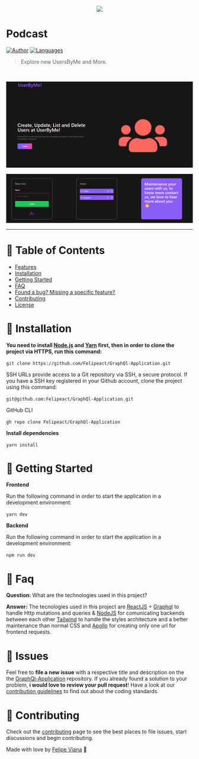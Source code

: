 <p align="center">
   <img src='.github/logo.svg' width="200"/>
</p>

# Podcast





[![Author](https://img.shields.io/badge/author-Felipeact-informational)](https://github.com/Felipeact)
[![Languages](https://img.shields.io/github/languages/count/Felipeact/GraphQl-Application)](#)



> Explore new UsersByMe and More.

<br />
<p align="center"><img src=".github/home.png"/></p>
<p align="center"><img src=".github/content.png"/></p>

---

# :pushpin: Table of Contents

* [Features](#rocket-features)
* [Installation](#construction_worker-installation)
* [Getting Started](#runner-getting-started)
* [FAQ](#postbox-faq)
* [Found a bug? Missing a specific feature?](#bug-issues)
* [Contributing](#tada-contributing)
* [License](#closed_book-license)



# :construction_worker: Installation

**You need to install [Node.js](https://nodejs.org/en/download/) and [Yarn](https://yarnpkg.com/) first, then in order to clone the project via HTTPS, run this command:**

```git clone https://github.com/Felipeact/GraphQl-Application.git```

SSH URLs provide access to a Git repository via SSH, a secure protocol. If you have a SSH key registered in your Github account, clone the project using this command:

```git@github.com:Felipeact/GraphQl-Application.git```

GitHub CLI

```gh repo clone Felipeact/GraphQl-Application```

**Install dependencies**

```yarn install```

# :runner: Getting Started

**Frontend**

Run the following command in order to start the application in a development environment:

```yarn dev```

**Backend**

Run the following command in order to start the application in a development environment:

```npm run dev```

# :postbox: Faq

**Question:** What are the technologies used in this project?

**Answer:** The tecnologies used in this project are [ReactJS](https://reactjs.org/) + [Graphql](https://graphql.org/) to handle Http mutations and queries & [NodeJS](https://nodejs.org/en/) for comunicating backends between each other [Tailwind](https://tailwindcss.com/) to handle the styles architecture and a better maintenance than normal CSS and [Apollo](https://www.apollographql.com/) for creating only one url for frontend requests.
##

##


# :bug: Issues

Feel free to **file a new issue** with a respective title and description on the the [GraphQl-Application](https://github.com/Felipeact/GraphQl-Application/issues) repository. If you already found a solution to your problem, **i would love to review your pull request**! Have a look at our [contribution guidelines](https://github.com/Felipeact/GraphQl-Application/blob/main/CONTRIBUTING.md) to find out about the coding standards.

# :tada: Contributing

Check out the [contributing](https://github.com/Felipeact/GraphQl-Application/blob/main/CONTRIBUTING.md) page to see the best places to file issues, start discussions and begin contributing.


Made with love by [Felipe Viana](https://github.com/Felipeact) 🚀